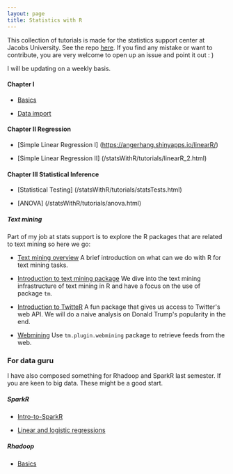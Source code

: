 ```yaml
---
layout: page
title: Statistics with R
---
```


This collection of tutorials is made for the statistics support center at Jacobs University. See the repo [here](https://github.com/angerhang/statsTutorial). If you find any mistake or want to contribute, you are very welcome to open up an issue and point it out : )

I will be updating on a weekly basis.

#### Chapter I
* [Basics](/statsWithR/tutorials/basics.html)

* [Data import](/statsWithR/tutorials/dataImport.html)

#### Chapter II Regression
* [Simple Linear Regression I] (https://angerhang.shinyapps.io/linearR/)

* [Simple Linear Regression II] (/statsWithR/tutorials/linearR_2.html)

#### Chapter III Statistical Inference 
* [Statistical Testing] (/statsWithR/tutorials/statsTests.html)

* [ANOVA] (/statsWithR/tutorials/anova.html)

##### Text mining
Part of my job at stats support is to explore the R packages that are related
to text mining so here we go:

* [Text mining overview](/statsWithR/tutorials/textMining.html)
A brief introduction on what can we do with R for text mining tasks.

* [Introduction to text mining package](/statsWithR/tutorials/textMiningIntro.html)
We dive into the text mining infrastructure of text mining in R and
have a focus on the use of package `tm`. 

* [Introduction to TwitteR](/statsWithR/tutorials/twitterR.html) A fun package that gives us access to Twitter's web API. We will do a naive analysis on Donald Trump's popularity in the end.

* [Webmining](/statsWithR/tutorials/webMining.html) Use `tm.plugin.webmining` package to retrieve feeds from the web.

### For data guru
I have also composed something for Rhadoop and SparkR last semester. If you are keen to big data. These might be a good start.

##### SparkR
* [Intro-to-SparkR](/sparkR/intro)

* [Linear and logistic regressions](/sparkR/regressions)


##### Rhadoop
* [Basics](https://github.com/angerhang/hadoopAndR)

